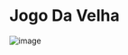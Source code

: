 # Jogo Da Velha

![image](https://user-images.githubusercontent.com/82889172/195963930-78c11f4a-d311-4b0e-8d56-8074c1df8546.png)

